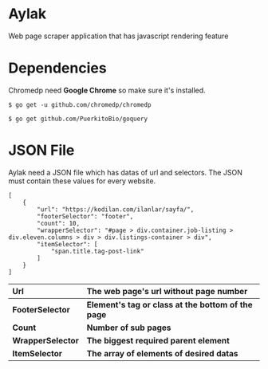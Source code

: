 # Aylak
Web page scraper application that has javascript rendering feature

# Dependencies
Chromedp need **Google Chrome** so make sure it's installed.
```
$ go get -u github.com/chromedp/chromedp

$ go get github.com/PuerkitoBio/goquery
```

# JSON File
Aylak need a JSON file which has datas of url and selectors. The JSON must contain these values for every website.

``` 
[
    {
        "url": "https://kodilan.com/ilanlar/sayfa/",
        "footerSelector": "footer",
        "count": 10,
        "wrapperSelector": "#page > div.container.job-listing > div.eleven.columns > div > div.listings-container > div",
        "itemSelector": [
            "span.title.tag-post-link"
        ]
    }
]
```

|Url  | The web page's url without page number |
| :------------- | :------------- |
| **FooterSelector** |**Element's tag or class at the bottom of the page** |
| **Count** | **Number of sub pages** |
| **WrapperSelector** | **The biggest required parent element** |
| **ItemSelector** | **The array of elements of desired datas** |
